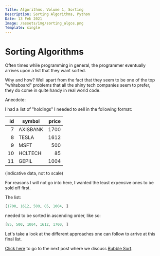 ```yaml
---
Title: Algorithms, Volume 1, Sorting
Description: Sorting Algorithms, Python
Date: 13 Feb 2021
Image: /assets/img/sorting_algos.png
Template: single
---
```


# Sorting Algorithms

Often times while programming in general, the programmer eventually arrives upon a list that they want sorted. 

Why and how? Well apart from the fact that they seem to be one of the top "whiteboard" problems that all the shiny tech companies seem to prefer, they do come in quite handy in real world code.

Anecdote:

I had a list of "holdings" I needed to sell in the following format:


| id        | symbol           | price  |
| ----: |-------------| -----:|
| 7      | AXISBANK | 1700 |
| 8      | TESLA      |   1612 |
| 9 | MSFT      |    500 |
| 10 | HCLTECH      |    85 |
| 11 | GEPIL      |    1004 |

(indicative data, not to scale)

For reasons I will not go into here, I wanted the least expensive ones to be sold off first.

The list:

```python
[1700, 1612, 500, 85, 1004, ]
```

needed to be sorted in ascending order, like so:

```python
[85, 500, 1004, 1612, 1700, ]
```

Let's take a look at the different approaches one can follow to arrive at this final list.

[Click here](/?sorting_algos_bubble) to go to the next post where we discuss [Bubble Sort](https://en.wikipedia.org/wiki/Bubble_sort).